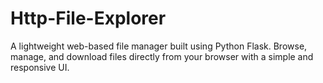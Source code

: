 # Http-File-Explorer
A lightweight web-based file manager built using Python Flask. Browse, manage, and download files directly from your browser with a simple and responsive UI.
